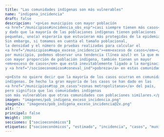 ```yaml
---
title: "Las comunidades indígenas son más vulnerables"
name: "indigena_incidencia"
draft: false
descripcion: '<p>Los municipios con mayor población
<a href="/municipios#incidencia_obs_esp">casi siempre tienen más casos</a>,
y dado que la mayoría de las poblaciones indígenas tienen poblaciones
pequeñas, uno(a) esperaría que estuvieran más protegidas de la epidemia.
Sin embargo, si tomamos en cuenta el tamaño poblacional,
la densidad y el número de pruebas realizadas para calcular el
<a href="/municipios#mapa_exceso_incidencia"><em>exceso de casos</em></a>
por municipio, podemos observar una tendencia (línea azul) en la que municipios
con mayor proporción de población indígena, también tienen un mayor
<em>exceso de casos</em> que está inevitablemente ligado a la marginación
y <a href="/socioeconomicos#coneval_ind">pobreza</a> en estas comunidades.</p>

<p>Esto no quiere decir que la mayoría de los casos ocurran en comunidades
indígenas. De hecho la gran mayoría de los casos se han dado en las
<a href="/municipios#top_zm_casos">zonas metropolitanas</a> del país,
pero significa que las comunidades indígenas
son más vulnerables que otras comunidades con poblaciones similares.</p>'
imagen: "imagenes/pob_indigena_exceso_incidencia.png"
imagen2x: "imagenes/pob_indigena_exceso_incidencia@2x.png"
alt: ''
principal: false
Weight: 1000
secciones: ["socioeconómicos"]
etiquetas: ["socioeconómicos", "estimado", "incidencia", "casos", "municipios"]
---
```

